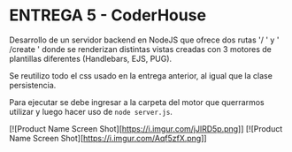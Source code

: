 # ENTREGA 5 - CoderHouse

Desarrollo de un servidor backend en NodeJS que ofrece dos rutas '/ ' y ' /create ' donde se renderizan distintas vistas creadas con 3 motores de plantillas diferentes (Handlebars, EJS, PUG).

Se reutilizo todo el css usado en la entrega anterior, al igual que la clase persistencia.

Para ejecutar se debe ingresar a la carpeta del motor que querrarmos utilizar y luego hacer uso de ``` node server.js ```.

[![Product Name Screen Shot][https://i.imgur.com/jJlRD5p.png]]
[![Product Name Screen Shot][https://i.imgur.com/Aqf5zfX.png]]